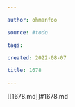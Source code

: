 ```yaml
---

author: ohmanfoo

source: #todo

tags: 

created: 2022-08-07

title: 1678

---
```

[[1678.md]]#1678.md